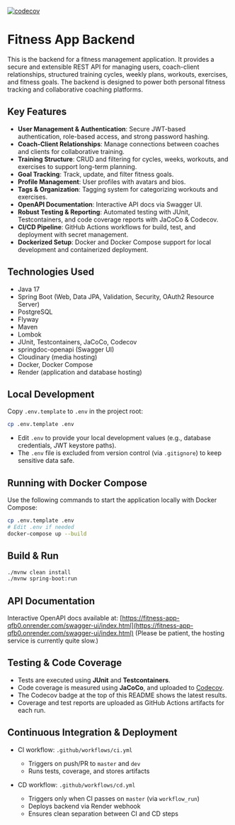 [![codecov](https://codecov.io/gh/krizek79/fitness_app_be/branch/master/graph/badge.svg)](https://codecov.io/gh/krizek79/fitness_app_be)

# Fitness App Backend

This is the backend for a fitness management application. It provides a secure and extensible REST API for managing users, coach-client relationships, structured training cycles, weekly plans, workouts, exercises, and fitness goals. The backend is designed to power both personal fitness tracking and collaborative coaching platforms.

## Key Features

* **User Management & Authentication**: Secure JWT-based authentication, role-based access, and strong password hashing.
* **Coach-Client Relationships**: Manage connections between coaches and clients for collaborative training.
* **Training Structure**: CRUD and filtering for cycles, weeks, workouts, and exercises to support long-term planning.
* **Goal Tracking**: Track, update, and filter fitness goals.
* **Profile Management**: User profiles with avatars and bios.
* **Tags & Organization**: Tagging system for categorizing workouts and exercises.
* **OpenAPI Documentation**: Interactive API docs via Swagger UI.
* **Robust Testing & Reporting**: Automated testing with JUnit, Testcontainers, and code coverage reports with JaCoCo & Codecov.
* **CI/CD Pipeline**: GitHub Actions workflows for build, test, and deployment with secret management.
* **Dockerized Setup**: Docker and Docker Compose support for local development and containerized deployment.

## Technologies Used

* Java 17
* Spring Boot (Web, Data JPA, Validation, Security, OAuth2 Resource Server)
* PostgreSQL
* Flyway
* Maven
* Lombok
* JUnit, Testcontainers, JaCoCo, Codecov
* springdoc-openapi (Swagger UI)
* Cloudinary (media hosting)
* Docker, Docker Compose
* Render (application and database hosting)

## Local Development

Copy `.env.template` to `.env` in the project root:

```bash
cp .env.template .env
```

* Edit `.env` to provide your local development values (e.g., database credentials, JWT keystore paths).
* The `.env` file is excluded from version control (via `.gitignore`) to keep sensitive data safe.

## Running with Docker Compose

Use the following commands to start the application locally with Docker Compose:

```bash
cp .env.template .env
# Edit .env if needed
docker-compose up --build
```

## Build & Run

```bash
./mvnw clean install
./mvnw spring-boot:run
```

## API Documentation

Interactive OpenAPI docs available at:
[https://fitness-app-qfb0.onrender.com/swagger-ui/index.html](https://fitness-app-qfb0.onrender.com/swagger-ui/index.html)
(Please be patient, the hosting service is currently quite slow.)

## Testing & Code Coverage

* Tests are executed using **JUnit** and **Testcontainers**.
* Code coverage is measured using **JaCoCo**, and uploaded to [Codecov](https://codecov.io/gh/krizek79/fitness_app_be).
* The Codecov badge at the top of this README shows the latest results.
* Coverage and test reports are uploaded as GitHub Actions artifacts for each run.

## Continuous Integration & Deployment

* CI workflow: `.github/workflows/ci.yml`

    * Triggers on push/PR to `master` and `dev`
    * Runs tests, coverage, and stores artifacts

* CD workflow: `.github/workflows/cd.yml`

    * Triggers only when CI passes on `master` (via `workflow_run`)
    * Deploys backend via Render webhook
    * Ensures clean separation between CI and CD steps